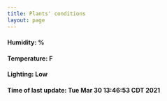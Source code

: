 ```yaml
---
title: Plants' conditions
layout: page
---
```



#### Humidity: %
#### Temperature: F
#### Lighting: Low
#### Time of last update: Tue Mar 30 13:46:53 CDT 2021
